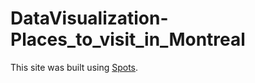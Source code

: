 # DataVisualization-Places_to_visit_in_Montreal

This site was built using [Spots](https://jsprovost1.github.io/DataVisualization-Places_to_visit_in_Montreal/spots_Montreal.html).
